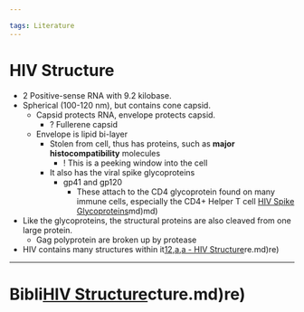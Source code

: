 ```yaml
---

tags: Literature  
---
```


# HIV Structure

- 2 Positive-sense RNA with 9.2 kilobase. 
- Spherical (100-120 nm), but contains cone capsid.
	- Capsid protects RNA, envelope protects capsid.
		- ? Fullerene capsid
	- Envelope is lipid bi-layer
		- Stolen from cell, thus has proteins, such as **major histocompatibility** molecules
			- ! This is a peeking window into the cell
		- It also has the viral spike glycoproteins
			- gp41 and gp120
				- These attach to the CD4 glycoprotein found on many immune cells, especially the CD4+ Helper T cell [HIV Spike Glycoproteins](pages/I%20found/2%20Literature%20Notes/HIV%20Spike%20Glycoproteins.md)md)md)
- Like the glycoproteins, the structural proteins are also cleaved from one large protein.
	- Gag polyprotein are broken up by protease
- HIV contains many structures within it[12,a,a - HIV Structure](12,a,a%20-%20HIV%20Structure.md)re.md)re)

---

# Bibli[HIV Structure](pages/I%20found/4%20Citation%20Notes/HIV%20Structure.md)cture.md)re)